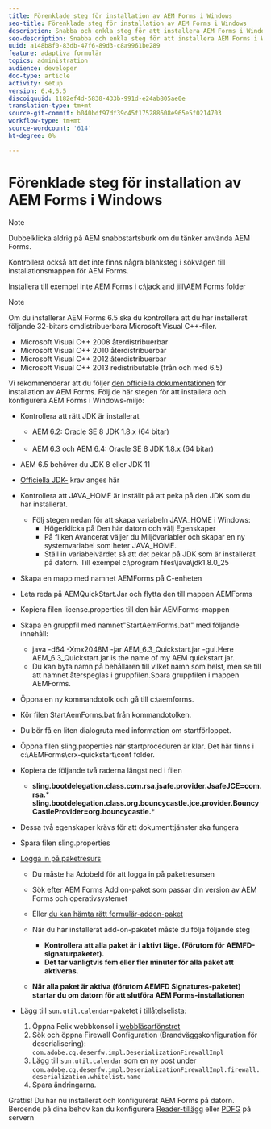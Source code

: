 ```yaml
---
title: Förenklade steg för installation av AEM Forms i Windows
seo-title: Förenklade steg för installation av AEM Forms i Windows
description: Snabba och enkla steg för att installera AEM Forms i Windows
seo-description: Snabba och enkla steg för att installera AEM Forms i Windows
uuid: a148b8f0-83db-47f6-89d3-c8a9961be289
feature: adaptiva formulär
topics: administration
audience: developer
doc-type: article
activity: setup
version: 6.4,6.5
discoiquuid: 1182ef4d-5838-433b-991d-e24ab805ae0e
translation-type: tm+mt
source-git-commit: b040bdf97df39c45f175288608e965e5f0214703
workflow-type: tm+mt
source-wordcount: '614'
ht-degree: 0%

---
```



# Förenklade steg för installation av AEM Forms i Windows

>[!NOTE]
>
>Dubbelklicka aldrig på AEM snabbstartsburk om du tänker använda AEM Forms.
>
>Kontrollera också att det inte finns några blanksteg i sökvägen till installationsmappen för AEM Forms.
>
>Installera till exempel inte AEM Forms i c:\jack and jill\AEM Forms folder

>[!NOTE]
>
>Om du installerar AEM Forms 6.5 ska du kontrollera att du har installerat följande 32-bitars omdistribuerbara Microsoft Visual C++-filer.
>
>* Microsoft Visual C++ 2008 återdistribuerbar
>* Microsoft Visual C++ 2010 återdistribuerbar
>* Microsoft Visual C++ 2012 återdistribuerbar
>* Microsoft Visual C++ 2013 redistributable (från och med 6.5)


Vi rekommenderar att du följer [den officiella dokumentationen](https://helpx.adobe.com/experience-manager/6-3/forms/using/installing-configuring-aem-forms-osgi.html) för installation av AEM Forms. Följ de här stegen för att installera och konfigurera AEM Forms i Windows-miljö:

* Kontrollera att rätt JDK är installerat
   * AEM 6.2: Oracle SE 8 JDK 1.8.x (64 bitar)
* 
   * AEM 6.3 och AEM 6.4: Oracle SE 8 JDK 1.8.x (64 bitar)
* AEM 6.5 behöver du JDK 8 eller JDK 11
* [Officiella JDK-](https://helpx.adobe.com/experience-manager/6-3/sites/deploying/using/technical-requirements.html) krav anges här
* Kontrollera att JAVA_HOME är inställt på att peka på den JDK som du har installerat.
   * Följ stegen nedan för att skapa variabeln JAVA_HOME i Windows:
      * Högerklicka på Den här datorn och välj Egenskaper
      * På fliken Avancerat väljer du Miljövariabler och skapar en ny systemvariabel som heter JAVA_HOME.
      * Ställ in variabelvärdet så att det pekar på JDK som är installerat på datorn. Till exempel c:\program files\java\jdk1.8.0_25

* Skapa en mapp med namnet AEMForms på C-enheten
* Leta reda på AEMQuickStart.Jar och flytta den till mappen AEMForms
* Kopiera filen license.properties till den här AEMForms-mappen
* Skapa en gruppfil med namnet&quot;StartAemForms.bat&quot; med följande innehåll:
   * java -d64 -Xmx2048M -jar AEM_6.3_Quickstart.jar -gui.Here AEM_6.3_Quickstart.jar is the name of my AEM quickstart jar.
   * Du kan byta namn på behållaren till vilket namn som helst, men se till att namnet återspeglas i gruppfilen.Spara gruppfilen i mappen AEMForms.

* Öppna en ny kommandotolk och gå till c:\aemforms.

* Kör filen StartAemForms.bat från kommandotolken.

* Du bör få en liten dialogruta med information om startförloppet.

* Öppna filen sling.properties när startproceduren är klar. Det här finns i c:\AEMForms\crx-quickstart\conf folder.

* Kopiera de följande två raderna längst ned i filen
   * **sling.bootdelegation.class.com.rsa.jsafe.provider.JsafeJCE=com.rsa.*** **sling.bootdelegation.class.org.bouncycastle.jce.provider.BouncyCastleProvider=org.bouncycastle.***
* Dessa två egenskaper krävs för att dokumenttjänster ska fungera
* Spara filen sling.properties

* [Logga in på paketresurs](http://localhost:4502/crx/packageshare/login.html)

   * Du måste ha AdobeId för att logga in på paketresursen
   * Sök efter AEM Forms Add on-paket som passar din version av AEM Forms och operativsystemet
   * Eller [du kan hämta rätt formulär-addon-paket](https://helpx.adobe.com/aem-forms/kb/aem-forms-releases.html)
   * När du har installerat add-on-paketet måste du följa följande steg

      * **Kontrollera att alla paket är i aktivt läge. (Förutom för AEMFD-signaturpaketet).**
      * **Det tar vanligtvis fem eller fler minuter för alla paket att aktiveras.**
   * **När alla paket är aktiva (förutom AEMFD Signatures-paketet) startar du om datorn för att slutföra AEM Forms-installationen**


* Lägg till `sun.util.calendar`-paketet i tillåtelselista:

   1. Öppna Felix webbkonsol i [webbläsarfönstret](http://localhost:4502/system/console/configMgr)
   2. Sök och öppna Firewall Configuration (Brandväggskonfiguration för deserialisering): `com.adobe.cq.deserfw.impl.DeserializationFirewallImpl`
   3. Lägg till `sun.util.calendar` som en ny post under `com.adobe.cq.deserfw.impl.DeserializationFirewallImpl.firewall.deserialization.whitelist.name`
   4. Spara ändringarna.

Grattis! Du har nu installerat och konfigurerat AEM Forms på datorn.
Beroende på dina behov kan du konfigurera [Reader-tillägg](https://helpx.adobe.com/experience-manager/6-3/forms/using/configuring-document-services.html) eller [ PDFG](https://helpx.adobe.com/experience-manager/6-3/forms/using/install-configure-pdf-generator.html) på servern
